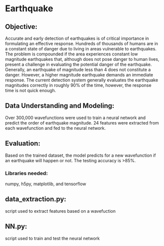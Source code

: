 # Earthquake

## Objective:

Accurate and early detection of earthquakes is of critical importance in formulating an effective response. Hundreds of thousands of humans are in a constant state of danger due to living in areas vulnerable to earthquakes. The problem is compounded if the area experiences constant low magnitude earthquakes that, although does not pose danger to human lives, present a challenge in evaluating the potential danger of the earthquake. Generally, an earthquake of magnitude less than 4 does not constitute a danger. However, a higher magnitude earthquake demands an immediate response. The current detection system generally evaluates the earthquake magnitudes correctly in roughly 90% of the time, however, the response time is not quick enough.

## Data Understanding and Modeling:

Over 300,000 wavefunctions were used to train a neural network and predict the order of earthquake magnitude. 24 features were extracted from each wavefunction and fed to the neural network.

## Evaluation:

Based on the trained dataset, the model predicts for a new wavefunction if an earthquake will happen or not. The testing accuracy is >85%.

### Libraries needed:

numpy, h5py, matplotlib, and tensorflow

## data_extraction.py:
script used to extract features based on a wavefuction

## NN.py:
script used to train and test the neural network

